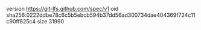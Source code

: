 version https://git-lfs.github.com/spec/v1
oid sha256:0222ddbe78c6c5b5ebcb594b37dd56ad300734dae404369f724c11c90ff625c4
size 31990
